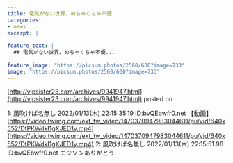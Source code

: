 ```yaml
---
title: 電気がない世界、めちゃくちゃ不便
categories:
- news
excerpt: |
  
feature_text: |
  ## 電気がない世界、めちゃくちゃ不便...
  
feature_image: "https://picsum.photos/2560/600?image=733"
image: "https://picsum.photos/2560/600?image=733"
---
```


[http://vipsister23.com/archives/9941947.html](http://vipsister23.com/archives/9941947.html)
posted on 

<!--more-->

1: 風吹けば名無し 2022/01/13(木) 22:15:35.19 ID:bvQEbwfr0.net 【動画】[https://video.twimg.com/ext_tw_video/1470370947983044611/pu/vid/640x552/DtPKWdkI1gXJED1y.mp4](https://video.twimg.com/ext_tw_video/1470370947983044611/pu/vid/640x552/DtPKWdkI1gXJED1y.mp4) 2: 風吹けば名無し 2022/01/13(木) 22:15:51.98 ID:bvQEbwfr0.net エジソンありがとう
